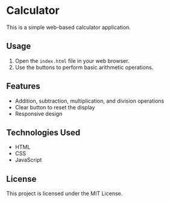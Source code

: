 # Calculator

This is a simple web-based calculator application.

## Usage

1. Open the `index.html` file in your web browser.
2. Use the buttons to perform basic arithmetic operations.

## Features

- Addition, subtraction, multiplication, and division operations
- Clear button to reset the display
- Responsive design

## Technologies Used

- HTML
- CSS
- JavaScript

## License

This project is licensed under the MIT License.
